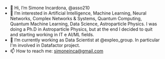- 👋 Hi, I’m Simone Incardona, @asso210
- 👀 I’m interested in Artificial Intelligence, Machine Learning, Neural Networks, Complex Networks & Systems, Quantum Computing, Quantum Machine Learning, Data Science, Astroparticle Physics. I was doing a Ph.D in Astroparticle Physics, but at the end I decided to quit and starting working in IT e AI/ML fields. 
- 🌱 I’m currently working as Data Scientist at @expleo_group. In particular I'm involved in Datafactor project. 
- 📫 How to reach me: simoneinca@gmail.com

<!---
asso210/asso210 is a ✨ special ✨ repository because its `README.md` (this file) appears on your GitHub profile.
You can click the Preview link to take a look at your changes.
--->
